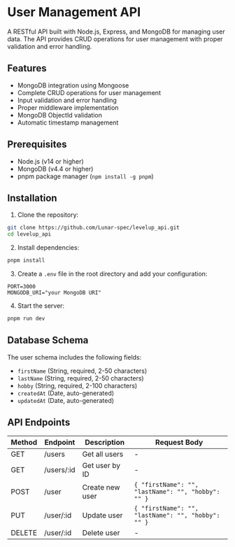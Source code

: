 # User Management API

A RESTful API built with Node.js, Express, and MongoDB for managing user data. The API provides CRUD operations for user management with proper validation and error handling.

## Features

- MongoDB integration using Mongoose
- Complete CRUD operations for user management
- Input validation and error handling
- Proper middleware implementation
- MongoDB ObjectId validation
- Automatic timestamp management

## Prerequisites

- Node.js (v14 or higher)
- MongoDB (v4.4 or higher)
- pnpm package manager (`npm install -g pnpm`)

## Installation

1. Clone the repository:

```bash
git clone https://github.com/Lunar-spec/levelup_api.git
cd levelup_api
```

2. Install dependencies:

```bash
pnpm install
```

3. Create a `.env` file in the root directory and add your configuration:

```env
PORT=3000
MONGODB_URI="your MongoDB URI"
```

4. Start the server:

```bash
pnpm run dev
```

## Database Schema

The user schema includes the following fields:

- `firstName` (String, required, 2-50 characters)
- `lastName` (String, required, 2-50 characters)
- `hobby` (String, required, 2-100 characters)
- `createdAt` (Date, auto-generated)
- `updatedAt` (Date, auto-generated)

## API Endpoints

| Method | Endpoint      | Description           | Request Body                                    |
|--------|--------------|----------------------|------------------------------------------------|
| GET    | /users       | Get all users        | -                                              |
| GET    | /users/:id   | Get user by ID       | -                                              |
| POST   | /user        | Create new user      | `{ "firstName": "", "lastName": "", "hobby": "" }` |
| PUT    | /user/:id    | Update user          | `{ "firstName": "", "lastName": "", "hobby": "" }` |
| DELETE | /user/:id    | Delete user          | -                                              |
